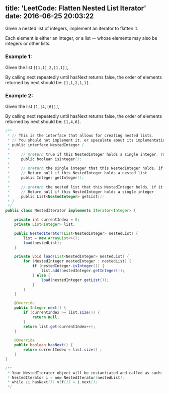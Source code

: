 title: 'LeetCode: Flatten Nested List Iterator'
date: 2016-06-25 20:03:22
---

Given a nested list of integers, implement an iterator to flatten it.

Each element is either an integer, or a list -- whose elements may also be integers or other lists.

### Example 1:
Given the list `[[1,1],2,[1,1]]`,

By calling next repeatedly until hasNext returns false, the order of elements returned by next should be: `[1,1,2,1,1]`.

### Example 2:
Given the list `[1,[4,[6]]]`,

By calling next repeatedly until hasNext returns false, the order of elements returned by next should be: `[1,4,6]`.

```java
/**
 * // This is the interface that allows for creating nested lists.
 * // You should not implement it, or speculate about its implementation
 * public interface NestedInteger {
 *
 *     // @return true if this NestedInteger holds a single integer, rather than a nested list.
 *     public boolean isInteger();
 *
 *     // @return the single integer that this NestedInteger holds, if it holds a single integer
 *     // Return null if this NestedInteger holds a nested list
 *     public Integer getInteger();
 *
 *     // @return the nested list that this NestedInteger holds, if it holds a nested list
 *     // Return null if this NestedInteger holds a single integer
 *     public List<NestedInteger> getList();
 * }
 */
public class NestedIterator implements Iterator<Integer> {

    private int currentIndex = 0;
    private List<Integer> list;

    public NestedIterator(List<NestedInteger> nestedList) {
        list = new ArrayList<>();
        load(nestedList);
    }

    private void load(List<NestedInteger> nestedList) {
        for (NestedInteger nestedInteger : nestedList) {
            if (nestedInteger.isInteger()) {
                list.add(nestedInteger.getInteger());
            } else {
                load(nestedInteger.getList());
            }
        }
    }

    @Override
    public Integer next() {
        if (currentIndex >= list.size()) {
            return null;
        }
        return list.get(currentIndex++);
    }

    @Override
    public boolean hasNext() {
        return currentIndex < list.size() ;
    }
}

/**
 * Your NestedIterator object will be instantiated and called as such:
 * NestedIterator i = new NestedIterator(nestedList);
 * while (i.hasNext()) v[f()] = i.next();
 */
```